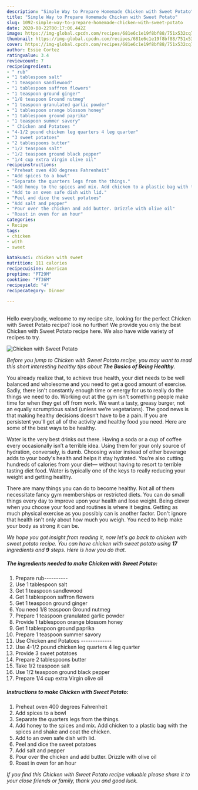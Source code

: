```yaml
---
description: "Simple Way to Prepare Homemade Chicken with Sweet Potato"
title: "Simple Way to Prepare Homemade Chicken with Sweet Potato"
slug: 1092-simple-way-to-prepare-homemade-chicken-with-sweet-potato
date: 2020-08-22T00:17:06.442Z
image: https://img-global.cpcdn.com/recipes/681e6c1e19f8bf88/751x532cq70/chicken-with-sweet-potato-recipe-main-photo.jpg
thumbnail: https://img-global.cpcdn.com/recipes/681e6c1e19f8bf88/751x532cq70/chicken-with-sweet-potato-recipe-main-photo.jpg
cover: https://img-global.cpcdn.com/recipes/681e6c1e19f8bf88/751x532cq70/chicken-with-sweet-potato-recipe-main-photo.jpg
author: Essie Cortez
ratingvalue: 3.4
reviewcount: 7
recipeingredient:
- " rub"
- "1 tablespoon salt"
- "1 teaspoon sandlewood"
- "1 tablespoon saffron flowers"
- "1 teaspoon ground ginger"
- "1/8 teaspoon Ground nutmeg"
- "1 teaspoon granulated garlic powder"
- "1 tablespoon orange blossom honey"
- "1 tablespoon ground paprika"
- "1 teaspoon summer savory"
- " Chicken and Potatoes "
- "4-1/2 pound chicken leg quarters 4 leg quarter"
- "3 sweet potatoes"
- "2 tablespoons butter"
- "1/2 teaspoon salt"
- "1/2 teaspoon ground black pepper"
- "1/4 cup extra Virgin olive oil"
recipeinstructions:
- "Preheat oven 400 degrees Fahrenheit"
- "Add spices to a bowl"
- "Separate the quarters legs from the things."
- "Add honey to the spices and mix. Add chicken to a plastic bag with the spices and shake and coat the chicken."
- "Add to an oven safe dish with lid."
- "Peel and dice the sweet potatoes"
- "Add salt and pepper"
- "Pour over the chicken and add butter. Drizzle with olive oil"
- "Roast in oven for an hour"
categories:
- Recipe
tags:
- chicken
- with
- sweet

katakunci: chicken with sweet 
nutrition: 111 calories
recipecuisine: American
preptime: "PT29M"
cooktime: "PT36M"
recipeyield: "4"
recipecategory: Dinner

---
```

<br>
Hello everybody, welcome to my recipe site, looking for the perfect Chicken with Sweet Potato recipe? look no further! We provide you only the best Chicken with Sweet Potato recipe here. We also have wide variety of recipes to try.
<br>


![Chicken with Sweet Potato](https://img-global.cpcdn.com/recipes/681e6c1e19f8bf88/751x532cq70/chicken-with-sweet-potato-recipe-main-photo.jpg)

<i>Before you jump to Chicken with Sweet Potato recipe, you may want to read this short interesting healthy tips about <strong>The Basics of Being Healthy</strong>.</i>

You already realize that, to achieve true health, your diet needs to be well balanced and wholesome and you need to get a good amount of exercise. Sadly, there isn't constantly enough time or energy for us to really do the things we need to do. Working out at the gym isn't something people make time for when they get off from work. We want a tasty, greasy burger, not an equally scrumptious salad (unless we’re vegetarians). The good news is that making healthy decisions doesn’t have to be a pain. If you are persistent you'll get all of the activity and healthy food you need. Here are some of the best ways to be healthy.

Water is the very best drinks out there. Having a soda or a cup of coffee every occasionally isn’t a terrible idea. Using them for your only source of hydration, conversely, is dumb. Choosing water instead of other beverage adds to your body's health and helps it stay hydrated. You’re also cutting hundreds of calories from your diet— without having to resort to terrible tasting diet food. Water is typically one of the keys to really reducing your weight and getting healthy.

There are many things you can do to become healthy. Not all of them necessitate fancy gym memberships or restricted diets. You can do small things every day to improve upon your health and lose weight. Being clever when you choose your food and routines is where it begins. Getting as much physical exercise as you possibly can is another factor. Don't ignore that health isn't only about how much you weigh. You need to help make your body as strong it can be. 


<i>We hope you got insight from reading it, now let's go back to chicken with sweet potato recipe. You can have chicken with sweet potato using <strong>17</strong> ingredients and <strong>9</strong> steps. Here is how you do that.
</i>

##### The ingredients needed to make Chicken with Sweet Potato:

1. Prepare  rub----------
1. Use 1 tablespoon salt
1. Get 1 teaspoon sandlewood
1. Get 1 tablespoon saffron flowers
1. Get 1 teaspoon ground ginger
1. You need 1/8 teaspoon Ground nutmeg
1. Prepare 1 teaspoon granulated garlic powder
1. Provide 1 tablespoon orange blossom honey
1. Get 1 tablespoon ground paprika
1. Prepare 1 teaspoon summer savory
1. Use  Chicken and Potatoes -------------
1. Use 4-1/2 pound chicken leg quarters 4 leg quarter
1. Provide 3 sweet potatoes
1. Prepare 2 tablespoons butter
1. Take 1/2 teaspoon salt
1. Use 1/2 teaspoon ground black pepper
1. Prepare 1/4 cup extra Virgin olive oil


##### Instructions to make Chicken with Sweet Potato:

1. Preheat oven 400 degrees Fahrenheit
1. Add spices to a bowl
1. Separate the quarters legs from the things.
1. Add honey to the spices and mix. Add chicken to a plastic bag with the spices and shake and coat the chicken.
1. Add to an oven safe dish with lid.
1. Peel and dice the sweet potatoes
1. Add salt and pepper
1. Pour over the chicken and add butter. Drizzle with olive oil
1. Roast in oven for an hour


<i>If you find this Chicken with Sweet Potato recipe valuable please share it to your close friends or family, thank you and good luck.</i>
